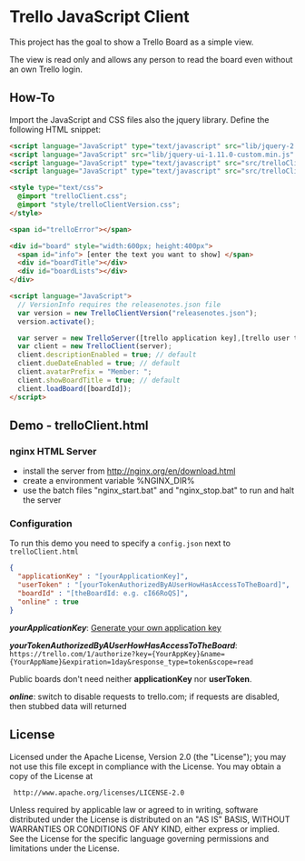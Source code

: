 # Trello JavaScript Client

This project has the goal to show a Trello Board as a simple view.

The view is read only and allows any person to read the board even without an own Trello login.

## How-To

Import the JavaScript and CSS files also the jquery library.
Define the following HTML snippet:

```html
<script language="JavaScript" type="text/javascript" src="lib/jquery-2.1.1.min.js"></script>
<script language="JavaScript" src="lib/jquery-ui-1.11.0-custom.min.js" type="text/javascript"></script>
<script language="JavaScript" type="text/javascript" src="src/trelloClient.js"></script>
<script language="JavaScript" type="text/javascript" src="src/trelloClientVersion.js"></script>

<style type="text/css">
  @import "trelloClient.css";
  @import "style/trelloClientVersion.css";
</style>

<span id="trelloError"></span>

<div id="board" style="width:600px; height:400px">
  <span id="info"> [enter the text you want to show] </span>
  <div id="boardTitle"></div>
  <div id="boardLists"></div>
</div>

<script language="JavaScript">
  // VersionInfo requires the releasenotes.json file
  var version = new TrelloClientVersion("releasenotes.json");
  version.activate();

  var server = new TrelloServer([trello application key],[trello user token]);
  var client = new TrelloClient(server);
  client.descriptionEnabled = true; // default
  client.dueDateEnabled = true; // default
  client.avatarPrefix = "Member: ";
  client.showBoardTitle = true; // default
  client.loadBoard([boardId]);
</script>
```

## Demo - trelloClient.html

### nginx HTML Server

- install the server from http://nginx.org/en/download.html
- create a environment variable %NGINX_DIR%
- use the batch files "nginx_start.bat" and "nginx_stop.bat" to run and halt the server

### Configuration

To run this demo you need to specify a `config.json` next to `trelloClient.html`
```json
{
  "applicationKey" : "[yourApplicationKey]",
  "userToken" : "[yourTokenAuthorizedByAUserHowHasAccessToTheBoard]",
  "boardId" : "[theBoardId: e.g. cI66RoQS]",
  "online" : true
}
```

_**yourApplicationKey**_: [Generate your own application key](https://trello.com/1/appKey/generate)

_**yourTokenAuthorizedByAUserHowHasAccessToTheBoard**_: `https://trello.com/1/authorize?key={YourAppKey}&name={YourAppName}&expiration=1day&response_type=token&scope=read`

Public boards don't need neither **applicationKey** nor **userToken**.

_**online**_: switch to disable requests to trello.com; if requests are disabled, then stubbed data will returned

## License

 Licensed under the Apache License, Version 2.0 (the "License");
 you may not use this file except in compliance with the License.
 You may obtain a copy of the License at

     http://www.apache.org/licenses/LICENSE-2.0

 Unless required by applicable law or agreed to in writing, software
 distributed under the License is distributed on an "AS IS" BASIS,
 WITHOUT WARRANTIES OR CONDITIONS OF ANY KIND, either express or implied.
 See the License for the specific language governing permissions and
 limitations under the License.
